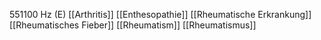 551100 Hz (E)
[[Arthritis]]
[[Enthesopathie]]
[[Rheumatische Erkrankung]]
[[Rheumatisches Fieber]]
[[Rheumatism]]
[[Rheumatismus]]